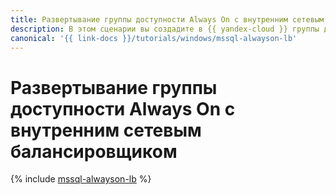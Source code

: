 ```yaml
---
title: Развертывание группы доступности Always On с внутренним сетевым балансировщиком
description: В этом сценарии вы создадите в {{ yandex-cloud }} группы доступности Always On с балансировкой нагрузки между узлами с помощью внутреннего сетевого балансировщика.
canonical: '{{ link-docs }}/tutorials/windows/mssql-alwayson-lb'
---
```


# Развертывание группы доступности Always On с внутренним сетевым балансировщиком

{% include [mssql-alwayson-lb](../../_tutorials/windows/mssql-alwayson-lb.md) %}